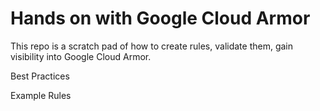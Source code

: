 # Hands on with Google Cloud Armor

This repo is a scratch pad of how to create rules, validate them, gain visibility into Google Cloud Armor. 

Best Practices

Example Rules


